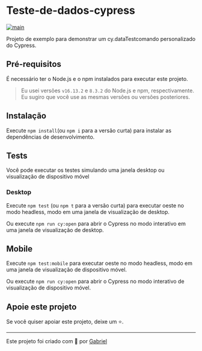# Teste-de-dados-cypress

[![main](https://github.com/wlsf82/cy-data-test/actions/workflows/ci.yml/badge.svg)](https://github.com/wlsf82/cy-data-test/actions)

Projeto de exemplo para demonstrar um cy.dataTestcomando personalizado do Cypress.
## Pré-requisitos

É necessário ter o Node.js e o npm instalados para executar este projeto.

> Eu usei versões `v16.13.2` e `8.3.2` do Node.js e npm, respectivamente. Eu sugiro que você use as mesmas versões ou versões posteriores.

## Instalação

Execute `npm install`(ou `npm i` para a versão curta) para instalar as dependências de desenvolvimento.

## Tests
Você pode executar os testes simulando uma janela desktop ou visualização de dispositivo móvel

### Desktop
Execute `npm test` (ou `npm t` para a versão curta) para executar oeste no modo headless, modo em uma janela de visualização de desktop.

Ou execute `npm run cy:open` para abrir o Cypress no modo interativo em uma janela de visualização de desktop.

## Mobile
Execute `npm test:mobile` para executar oeste no modo headless, modo em uma janela de visualização de dispositivo móvel.

Ou execute `npm run cy:open` para abrir o Cypress no modo interativo de visualização de dispositivo móvel.

## Apoie este projeto

Se você quiser apoiar este projeto, deixe um ⭐.

___

Este projeto foi criado com 💚 por [Gabriel](https://github.com/GabrielCianelli)